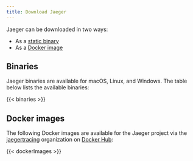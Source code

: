 ```yaml
---
title: Download Jaeger
---
```


Jaeger can be downloaded in two ways:

* As a [static binary](#binaries)
* As a [Docker image](#docker-images)

## Binaries

Jaeger binaries are available for macOS, Linux, and Windows. The table below lists the available binaries:

{{< binaries >}}

## Docker images

The following Docker images are available for the Jaeger project via the [jaegertracing](https://hub.docker.com/r/jaegertracing/) organization on [Docker Hub](https://hub.docker.com):

{{< dockerImages >}}
